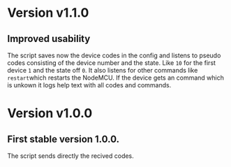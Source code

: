 # Version v1.1.0

## Improved usability

The script saves now the device codes in the config and listens to pseudo codes consisting of the device number and the state. 
Like `10` for the first device `1` and the state off `0`. It also listens for other commands like `restart`which restarts the NodeMCU.
If the device gets an command which is unkown it logs help text with all codes and commands.

# Version v1.0.0

## First stable version 1.0.0.

The script sends directly the recived codes.
